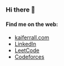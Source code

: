 ### Hi there 👋

<h4>Find me on the web:</h4>
<ul>
  <li>
    <a href="http://kaiferrall.com" target="_blank">kaiferrall.com</a>
  </li>
  <li>
    <a href="https://www.linkedin.com/in/kaiferrall/" target="_blank">LinkedIn</a>
  </li>
  <li>
    <a href="https://leetcode.com/ferrall/" target="_blank">LeetCode</a>
  </li>
  <li> 
    <a href="https://codeforces.com/profile/kai.f" target="_blank">Codeforces</a>
  </li>
</ul>
<br />

